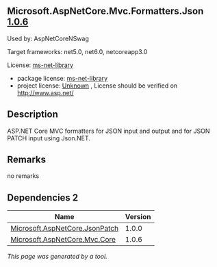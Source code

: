 Microsoft.AspNetCore.Mvc.Formatters.Json [1.0.6](https://www.nuget.org/packages/Microsoft.AspNetCore.Mvc.Formatters.Json/1.0.6)
--------------------

Used by: AspNetCoreNSwag

Target frameworks: net5.0, net6.0, netcoreapp3.0

License: [ms-net-library](../../../../licenses/ms-net-library) 

- package license: [ms-net-library](http://www.microsoft.com/web/webpi/eula/net_library_eula_enu.htm) 
- project license: [Unknown](http://www.asp.net/) , License should be verified on http://www.asp.net/

Description
-----------
ASP.NET Core MVC formatters for JSON input and output and for JSON PATCH input using Json.NET.

Remarks
-----------
no remarks


Dependencies 2
-----------

|Name|Version|
|----------|:----|
|[Microsoft.AspNetCore.JsonPatch](../../../../packages/nuget.org/microsoft.aspnetcore.jsonpatch/1.0.0)|1.0.0|
|[Microsoft.AspNetCore.Mvc.Core](../../../../packages/nuget.org/microsoft.aspnetcore.mvc.core/1.0.6)|1.0.6|

*This page was generated by a tool.*